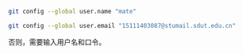 ```bash
git config --global user.name "mate"

git config --global user.email "15111403087@stumail.sdut.edu.cn"
```

否则，需要输入用户名和口令。